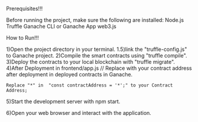 Prerequisites!!!

Before running the project, make sure the following are installed:
Node.js
Truffle
Ganache CLI or Ganache App
web3.js



How to Run!!!

1)Open the project directory in your terminal.
1.5)link the "truffle-config.js" to Ganache project.
2)Compile the smart contracts using "truffle compile".
3)Deploy the contracts to your local blockchain with "truffle migrate".
4)After Deployment in frontend/app.js
// Replace with your contract address after deployment in deployed contracts in Ganache.

    Replace "*" in  "const contractAddress = '*';" to your Contract Address; 

5)Start the development server with npm start.

6)Open your web browser and interact with the application.

